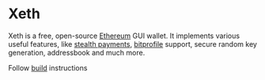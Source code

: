 # Xeth

Xeth is a free, open-source [Ethereum](http://ethereum.org) GUI wallet. It implements various useful features, like [stealth payments](doc/stealth.md), [bitprofile](http://bitprofile.org) support, secure random key generation, addressbook and much more.


Follow [build](doc/build.md) instructions
